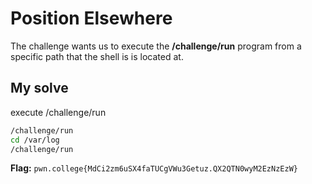 # Position Elsewhere
The challenge wants us to execute the **/challenge/run** program from a specific path that the shell is is located at.
## My solve
execute /challenge/run

```bash
/challenge/run
cd /var/log
/challenge/run
```

**Flag:** `pwn.college{MdCi2zm6uSX4faTUCgVWu3Getuz.QX2QTN0wyM2EzNzEzW}`
